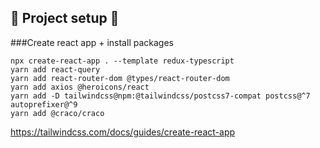 ## 🦊 Project setup 🦊 
###Create react app + install packages
~~~
npx create-react-app . --template redux-typescript
yarn add react-query
yarn add react-router-dom @types/react-router-dom
yarn add axios @heroicons/react
yarn add -D tailwindcss@npm:@tailwindcss/postcss7-compat postcss@^7 autoprefixer@^9
yarn add @craco/craco
~~~
https://tailwindcss.com/docs/guides/create-react-app
